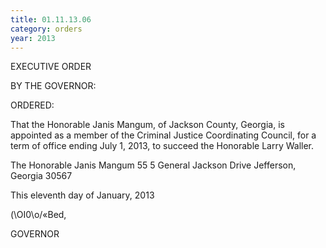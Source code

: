 ```yaml
---
title: 01.11.13.06
category: orders
year: 2013
---
```

 

EXECUTIVE ORDER

BY THE GOVERNOR:

ORDERED:

That the Honorable Janis Mangum, of Jackson County, Georgia, is
appointed as a member of the Criminal Justice Coordinating
Council, for a term of office ending July 1, 2013, to succeed the
Honorable Larry Waller.

The Honorable Janis Mangum
55 5 General Jackson Drive
Jefferson, Georgia 30567

This eleventh day of January, 2013

\(\OI0\o/«Bed,

GOVERNOR

